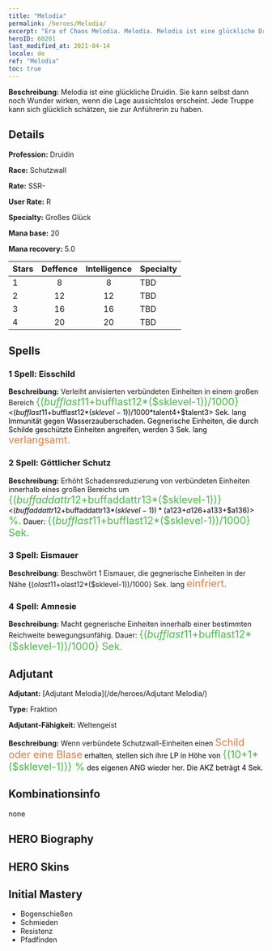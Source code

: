 ```yaml
---
title: "Melodia"
permalink: /heroes/Melodia/
excerpt: "Era of Chaos Melodia. Melodia. Melodia ist eine glückliche Druidin. Sie kann selbst dann noch Wunder wirken, wenn die Lage aussichtslos erscheint. Jede Truppe kann sich glücklich schätzen, sie zur Anführerin zu haben."
heroID: 60201
last_modified_at: 2021-04-14
locale: de
ref: "Melodia"
toc: true
---
```

 **Beschreibung:** Melodia ist eine glückliche Druidin. Sie kann selbst dann noch Wunder wirken, wenn die Lage aussichtslos erscheint. Jede Truppe kann sich glücklich schätzen, sie zur Anführerin zu haben.
## Details
 **Profession:** Druidin

 **Race:** Schutzwall

 **Rate:** SSR-

 **User Rate:** R

 **Specialty:** Großes Glück

 **Mana base:** 20

 **Mana recovery:** 5.0


  | Stars   |    Deffence    |  Intelligence  |      Specialty     |
  |---------|:---------------:|:---------------:|--------------------|
  |    1    | 8 | 8 | TBD |
  |    2    | 12 | 12 | TBD |
  |    3    | 16 | 16 | TBD |
  |    4    | 20 | 20 | TBD |

## Spells
### 1 Spell: Eisschild
 **Beschreibung:** Verleiht anvisierten verbündeten Einheiten in einem großen Bereich <span style="color: #48b946;font-size:20px">{($bufflast11+$bufflast12*($sklevel-1))/1000}</span><span style="color: black"><($bufflast11+$bufflast12*($sklevel-1))/1000*$talent4+$talent3> Sek. lang Immunität gegen Wasserzauberschaden. Gegnerische Einheiten, die durch Schilde geschützte Einheiten angreifen, werden 3 Sek. lang <span style="color: #e07c44;font-size:20px">verlangsamt.</span><span style="color: black">

### 2 Spell: Göttlicher Schutz
 **Beschreibung:** Erhöht Schadensreduzierung von verbündeten Einheiten innerhalb eines großen Bereichs um <span style="color: #48b946;font-size:20px">{($buffaddattr12+$buffaddattr13*($sklevel-1))}</span><span style="color: black"><($buffaddattr12+$buffaddattr13*($sklevel-1))*($a123+$a126+$a133+$a136)><span style="color: #48b946;font-size:20px"> %.</span><span style="color: black"> Dauer: <span style="color: #48b946;font-size:20px">{($bufflast11+$bufflast12*($sklevel-1))/1000} Sek.</span><span style="color: black">

### 3 Spell: Eismauer
 **Beschreibung:** Beschwört 1 Eismauer, die gegnerische Einheiten in der Nähe {($olast11+$olast12*($sklevel-1))/1000} Sek. lang <span style="color: #e07c44;font-size:20px">einfriert.</span><span style="color: black">

### 4 Spell: Amnesie
 **Beschreibung:** Macht gegnerische Einheiten innerhalb einer bestimmten Reichweite bewegungsunfähig. Dauer: <span style="color: #48b946;font-size:20px">{($bufflast11+$bufflast12*($sklevel-1))/1000} Sek.</span><span style="color: black">


## Adjutant

 **Adjutant:**  [Adjutant Melodia](/de/heroes/Adjutant Melodia/) 

 **Type:**  Fraktion 

 **Adjutant-Fähigkeit:**  Weltengeist 

 **Beschreibung:** Wenn verbündete Schutzwall-Einheiten einen <span style="color: #e07c44;font-size:20px">Schild oder eine Blase</span><span style="color: black"> erhalten, stellen sich ihre LP in Höhe von <span style="color: #48b946;font-size:20px">{(10+1*($sklevel-1))} %</span><span style="color: black"> des eigenen ANG wieder her. Die AKZ beträgt 4 Sek.

## Kombinationsinfo

  none
## HERO Biography

## HERO Skins

## Initial Mastery
   - Bogenschießen
   - Schmieden
   - Resistenz
   - Pfadfinden
